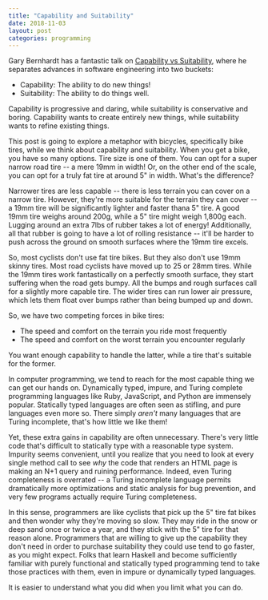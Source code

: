 ```yaml
---
title: "Capability and Suitability"
date: 2018-11-03
layout: post
categories: programming
---
```


Gary Bernhardt has a fantastic talk on [Capability vs Suitability](https://www.youtube.com/watch?v=NftT6HWFgq0), where he separates advances in software engineering into two buckets:

- Capability: The ability to do new things!
- Suitability: The ability to do things well.

Capability is progressive and daring, while suitability is conservative and boring.
Capability wants to create entirely new things, while suitability wants to refine existing things.

This post is going to explore a metaphor with bicycles, specifically bike tires, while we think about capability and suitability.
When you get a bike, you have so many options.
Tire size is one of them.
You can opt for a super narrow road tire -- a mere 19mm in width!
Or, on the other end of the scale, you can opt for a truly fat tire at around 5" in width.
What's the difference?

Narrower tires are less capable -- there is less terrain you can cover on a narrow tire.
However, they're more suitable for the terrain they can cover -- a 19mm tire will be significantly lighter and faster thana 5" tire.
A good 19mm tire weighs around 200g, while a 5" tire might weigh 1,800g each.
Lugging around an extra 7lbs of rubber takes a lot of energy!
Additionally, all that rubber is going to have a lot of rolling resistance -- it'll be harder to push across the ground on smooth surfaces where the 19mm tire excels.

So, most cyclists don't use fat tire bikes.
But they also don't use 19mm skinny tires.
Most road cyclists have moved up to 25 or 28mm tires.
While the 19mm tires work fantastically on a perfectly smooth surface, they start suffering when the road gets bumpy.
All the bumps and rough surfaces call for a slightly more capable tire.
The wider tires can run lower air pressure, which lets them float over bumps rather than being bumped up and down.

So, we have two competing forces in bike tires:

- The speed and comfort on the terrain you ride most frequently
- The speed and comfort on the worst terrain you encounter regularly

You want enough capability to handle the latter, while a tire that's suitable for the former.

In computer programming, we tend to reach for the most capable thing we can get our hands on.
Dynamically typed, impure, and Turing complete programming languages like Ruby, JavaScript, and Python are immensely popular.
Statically typed languages are often seen as stifling, and pure languages even more so.
There simply *aren't* many languages that are Turing incomplete, that's how little we like them!

Yet, these extra gains in capability are often unnecessary.
There's very little code that's difficult to statically type with a reasonable type system.
Impurity seems convenient, until you realize that you need to look at every single method call to see *why* the code that renders an HTML page is making an N+1 query and ruining performance.
Indeed, even Turing completeness is overrated -- a Turing incomplete language permits dramatically more optimizations and static analysis for bug prevention, and very few programs actually require Turing completeness.

In this sense, programmers are like cyclists that pick up the 5" tire fat bikes and then wonder why they're moving so slow.
They may ride in the snow or deep sand once or twice a year, and they stick with the 5" tire for that reason alone.
Programmers that are willing to give up the capability they don't need in order to purchase suitability they could use tend to go faster, as you might expect.
Folks that learn Haskell and become sufficiently familiar with purely functional and statically typed programming tend to take those practices with them, even in impure or dynamically typed languages.

It is easier to understand what you did when you limit what you can do.
